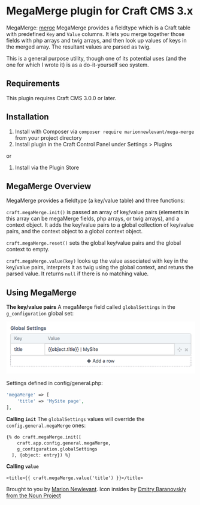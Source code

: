 # MegaMerge plugin for Craft CMS 3.x

MegaMerge: [merge]()
MegaMerge provides a fieldtype which is a Craft table with predefined `Key` and `Value` columns. It lets you merge together those fields with php arrays and twig arrays, and then look up values of keys in the merged array. The resultant values are parsed as twig.

This is a general purpose utility, though one of its potential uses (and the one for which I wrote it) is as a do-it-yourself seo system.

## Requirements

This plugin requires Craft CMS 3.0.0 or later.

## Installation

1. Install with Composer via `composer require marionnewlevant/mega-merge` from your project directory
2. Install plugin in the Craft Control Panel under Settings > Plugins

or

1. Install via the Plugin Store

## MegaMerge Overview

MegaMerge provides a fieldtype (a key/value table) and three functions:

`craft.megaMerge.init()` is passed an array of key/value pairs (elements in this array can be megaMerge fields, php arrays, or twig arrays), and a context object. It adds the key/value pairs to a global collection of key/value pairs, and the context object to a global context object.

`craft.megaMerge.reset()` sets the global key/value pairs and the global context to empty.

`craft.megaMerge.value(key)` looks up the value associated with key in the key/value pairs, interprets it as twig using the global context, and retuns the parsed value. It returns `null` if there is no matching value.

## Using MegaMerge

**The key/value pairs** A megaMerge field called `globalSettings` in the `g_configuration` global set: 

![megaMergeField](docs/megaMergeField.png)

Settings defined in config/general.php:

```php
'megaMerge' => [
    'title' => 'MySite page',
],
```

**Calling `init`** The `globalSettings` values will override the `config.general.megaMerge` ones:

```twig
{% do craft.megaMerge.init([
    craft.app.config.general.megaMerge,
    g_configuration.globalSettings
  ], {object: entry}) %}
```

**Calling `value`**

```twig
<title>{{ craft.megaMerge.value('title') }}</title>
```


Brought to you by [Marion Newlevant](http://marion.newlevant.com).
Icon insides by [Dmitry Baranovskiy from the Noun Project](https://thenounproject.com/term/merge/5026/)
